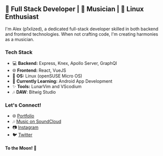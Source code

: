 ## 🚀 Full Stack Developer | 🎵 Musician | 🐧 Linux Enthusiast

I'm Alex (p1xlized), a dedicated full-stack developer skilled in both backend and frontend technologies. When not crafting code, I'm creating harmonies as a musician.

### Tech Stack

- 💻 **Backend:** Express, Knex, Apollo Server, GraphQl
- 🌐 **Frontend:** React, VueJS
- 🐧 **OS:** Linux (openSUSE Micro OS)
- 📱 **Currently Learning:** Android App Development
- ✨ **Tools:** LunarVim and VScodium
- 🎶 **DAW**: Bitwig Studio

### Let's Connect!

- 🌐 [Portfolio](YourPortfolioLink)
- 🎶 [Music on SoundCloud](YourSoundCloudLink)
- 📷 [Instagram](YourInstagramLink)
- 🐦 [Twitter](YourTwitterLink)

#### To the Moon! 🚀



